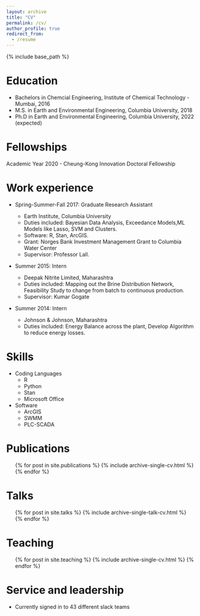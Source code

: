 ```yaml
---
layout: archive
title: "CV"
permalink: /cv/
author_profile: true
redirect_from:
  - /resume
---
```


{% include base_path %}

Education
======
* Bachelors in Chemcial Engineering, Institute of Chemical Technology - Mumbai, 2016
* M.S. in Earth and Environmental Engineering, Columbia University, 2018
* Ph.D in Earth and Environmental Engineering, Columbia University, 2022 (expected)

Fellowships
======
Academic Year 2020 - Cheung-Kong Innovation Doctoral Fellowship

Work experience
======
* Spring-Summer-Fall 2017: Graduate Research Assistant
  * Earth Institute, Columbia University
  * Duties included: Bayesian Data Analysis, Exceedance Models,ML Models like Lasso, SVM and Clusters.
  * Software: R, Stan, ArcGIS.
  * Grant: Norges Bank Investment Management Grant to Columbia Water Center
  * Supervisor: Professor Lall.

* Summer 2015: Intern
  * Deepak Nitrite Limited, Maharashtra
  * Duties included: Mapping out the Brine Distribution Network, Feasibility Study to change from batch to continuous production.
  * Supervisor: Kumar Gogate
  
* Summer 2014: Intern
  * Johnson & Johnson, Maharashtra
  * Duties included: Energy Balance across the plant, Develop Algorithm to reduce energy losses.
  
Skills
======
* Coding Languages
  * R
  * Python
  * Stan
  * Microsoft Office
* Software
  * ArcGIS
  * SWMM
  * PLC-SCADA

Publications
======
  <ul>{% for post in site.publications %}
    {% include archive-single-cv.html %}
  {% endfor %}</ul>
  
Talks
======
  <ul>{% for post in site.talks %}
    {% include archive-single-talk-cv.html %}
  {% endfor %}</ul>
  
Teaching
======
  <ul>{% for post in site.teaching %}
    {% include archive-single-cv.html %}
  {% endfor %}</ul>
  
Service and leadership
======
* Currently signed in to 43 different slack teams
